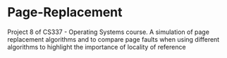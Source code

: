 # Page-Replacement
Project 8 of CS337 - Operating Systems course. A simulation of page replacement algorithms and to compare page faults when using different algorithms to highlight the importance of locality of reference
